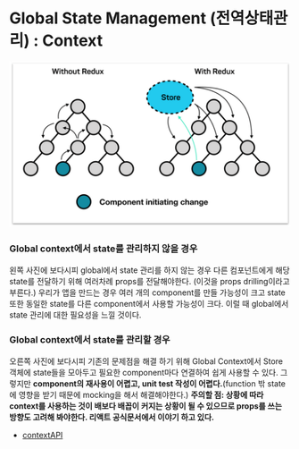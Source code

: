 # Global State Management (전역상태관리) : Context

![use context](./images/global-state.png)

### Global context에서 state를 관리하지 않을 경우

왼쪽 사진에 보다시피 global에서 state 관리를 하지 않는 경우 다른 컴포넌트에게 해당 state를 전달하기 위해 여러차례 props를 전달해야한다. (이것을 props drilling이라고 부른다.)
우리가 앱을 만드는 경우 여러 개의 component를 만들 가능성이 크고 state 또한 동일한 state를 다른 component에서 사용할 가능성이 크다. 이럴 때 global에서 state 관리에 대한 필요성을 느낄 것이다.

### Global context에서 state를 관리할 경우

오른쪽 사진에 보다시피 기존의 문제점을 해결 하기 위해 Global Context에서 Store 객체에 state들을 모아두고 필요한 component마다 연결하여 쉽게 사용할 수 있다. 그렇지만 **component의 재사용이 어렵고, unit test 작성이 어렵다.**(function 밖 state에 영향을 받기 때문에 mocking을 해서 해결해야한다.)
**주의할 점: 상황에 따라 context를 사용하는 것이 배보다 배꼽이 커지는 상황이 될 수 있으므로 props를 쓰는 방향도 고려해 봐야한다. 리액트 공식문서에서 이야기 하고 있다.**

- [contextAPI](https://ko.reactjs.org/docs/context.html#before-you-use-context)
